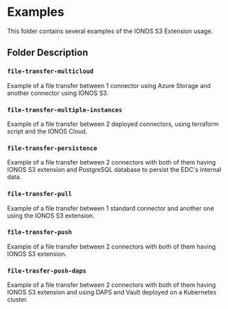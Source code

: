 # Examples

This folder contains several examples of the IONOS S3 Extension usage.


## Folder Description

### `file-transfer-multicloud`

Example of a file transfer between 1 connector using Azure Storage and another connector using IONOS S3.

### `file-transfer-multiple-instances`

Example of a file transfer between 2 deployed connectors, using terraform script and the IONOS Cloud.

### `file-transfer-persistence`

Example of a file transfer between 2 connectors with both of them having IONOS S3 extension and PostgreSQL database to persist the EDC's internal data.

### `file-transfer-pull`

Example of a file transfer between 1 standard connector and another one using the IONOS S3 extension.

### `file-transfer-push`

Example of a file transfer between 2 connectors with both of them having IONOS S3 extension.

### `file-trasfer-push-daps`

Example of a file transfer between 2 connectors with both of them having IONOS S3 extension and using DAPS and Vault deployed on a Kubernetes cluster.